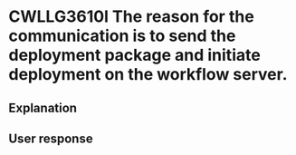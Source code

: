 # CWLLG3610I The reason for the communication is to send the deployment package and initiate deployment on the workflow server.

## Explanation

## User response